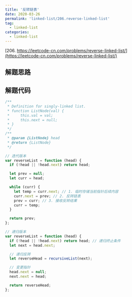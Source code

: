 ```yaml
---
title: '反转链表'
date: 2020-03-26
permalink: 'linked-list/206.reverse-linked-list'
tag:
  - linked-list
categories:
  - linked-list
---
```


[206. https://leetcode-cn.com/problems/reverse-linked-list/](https://leetcode-cn.com/problems/reverse-linked-list/)

## 解题思路

## 解题代码

```js
/**
 * Definition for singly-linked list.
 * function ListNode(val) {
 *     this.val = val;
 *     this.next = null;
 * }
 */
/**
 * @param {ListNode} head
 * @return {ListNode}
 */

// 迭代版本
var reverseList = function (head) {
  if (!head || !head.next) return head;

  let prev = null;
  let curr = head;

  while (curr) {
    let temp = curr.next; // 1. 临时存储当前指针后续内容
    curr.next = prev; // 2. 反转链表
    prev = curr; // 3. 接收反转结果
    curr = temp;
  }

  return prev;
};

// 递归版本
var reverseList = function (head) {
  if (!head || !head.next) return head; // 递归终止条件
  let next = head.next;

  // 递归反转
  let reverseHead = recursiveList(next);

  // 变更指针
  head.next = null;
  next.next = head;

  return reverseHead;
};
```
